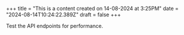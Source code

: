 +++
title = "This is a content created on 14-08-2024 at 3:25PM"
date = "2024-08-14T10:24:22.389Z"
draft = false
+++

  Test the API endpoints for performance.
        